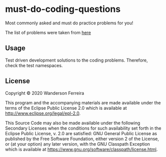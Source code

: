 # must-do-coding-questions

Most commonly asked and must do practice problems for you!

The list of problems were taken from [here](https://www.geeksforgeeks.org/must-do-coding-questions-for-companies-like-amazon-microsoft-adobe/#arrays)


## Usage

Test driven development solutions to the coding problems. Therefore, check the test namespaces.


## License

Copyright © 2020 Wanderson Ferreira

This program and the accompanying materials are made available under the
terms of the Eclipse Public License 2.0 which is available at
http://www.eclipse.org/legal/epl-2.0.

This Source Code may also be made available under the following Secondary
Licenses when the conditions for such availability set forth in the Eclipse
Public License, v. 2.0 are satisfied: GNU General Public License as published by
the Free Software Foundation, either version 2 of the License, or (at your
option) any later version, with the GNU Classpath Exception which is available
at https://www.gnu.org/software/classpath/license.html.
